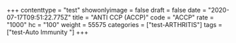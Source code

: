 +++
contenttype = "test"
showonlyimage = false
draft = false
date = "2020-07-17T09:51:22.775Z"
title = "ANTI CCP (ACCP)"
code = "ACCP"
rate = "1000"
hc = "100"
weight = 55575
categories = ["test-ARTHRITIS"]
tags = ["test-Auto Immunity "]
+++

